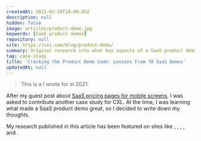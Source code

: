 ```yaml
---
createdAt: 2021-02-20T18:00:05Z
description: null
hidden: false
image: articles/product-demo.jpg
keywords: [SaaS product demos]
repository: null
site: https://cxl.com/blog/product-demo/
summary: Original research into what key aspects of a SaaS product demo are most important
tag: case-study
title: 'Cracking the Product Demo Code: Lessons From 78 SaaS Demos'
updatedAt: null
---
```


<script>
    // components
    import Link from "$components/utilities/Link.svelte"
</script>

> This is a <Link href="https://cxl.com/blog/mobile-saas-pricing-pages/" isExternal isUnderlined title="guest post"/> I wrote for <Link href="https://cxl.com" isExternal isNoFollow isUnderlined title="CXL"/> in 2021.

After my guest post about [SaaS pricing pages for mobile screens](./mobile-saas-pricing-pages), I was asked to contribute another case study for CXL. At the time, I was learning what made a SaaS product demo great, so I decided to write down my thoughts.

My research published in this article has been featured on sites like <Link href="https://www.cleverism.com/outdated-sales-tactics/" isExternal isNoFollow isUnderlined title="Cleverism" />, <Link href="https://www.walnut.io/post/are-live-demos-a-good-idea-for-saas-sales" isExternal isNoFollow isUnderlined title="Walnut" />, <Link href="https://www.morningdough.com/stories/serp-lead-forms-google-ads-without-click-through/" isExternal isNoFollow isUnderlined title="Morning Dough" />, <Link href="https://info.thespotonagency.com/how-the-best-saas-marketing-companies-reach-healthcare-customers" isExternal isNoFollow isUnderlined title="The Spot On Agency" />, and <Link href="https://speechsilver.com/bottom-of-funnel-content/" isExternal isNoFollow isUnderlined title="Speech Silver" />.
